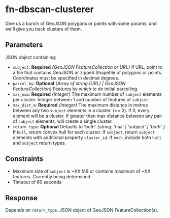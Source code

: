 # fn-dbscan-clusterer
Give us a bunch of GeoJSON polygons or points with some params, and we'll give you back clusters of them.

## Parameters

JSON object containing:

- `subject`: **Required** _{GeoJSON FeatureCollection or URL}_ if URL, point to a file that contains GeoJSON or zipped Shapefile of polygons or points. Coordinates must be specified in decimal degrees.
- `parcel_by`: **Optional** _{Array of string (URL) | GeoJSON FeatureCollection}_ Features by which to do initial parcelling.
- `max_num`: **Required** _{integer}_ The maximum number of `subject` elements per cluster. Integer between 1 and number of features of `subject`. 
- `max_dist_m`: **Required** _{integer}_ The maximum distance in metres between any two `subject` elements in a cluster. (>= 0). If 0, every element will be a cluster. If greater than max distance between any pair of `subject` elements, will create a single cluster.
- `return_type`: **Optional** Defaults to 'both' _{string: 'hull' | 'subject' | 'both' }_ If `hull`, return convex hull for each cluster. If `subject`, return `subject` elements with additional property `cluster_id`. If `both`, include both `hull` and `subject` return types.

## Constraints

- Maximum size of `subject` is ~XX MB or contains maximum of ~XX features. Currently being determined.
- Timeout of 60 seconds

## Response

Depends on `return_type`. JSON object of GeoJSON FeatureCollection(s).
